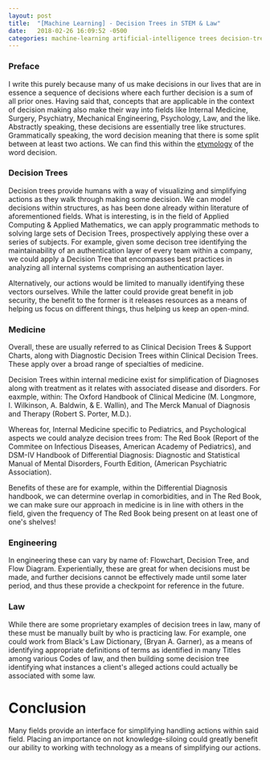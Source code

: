 ```yaml
---
layout: post
title:  "[Machine Learning] - Decision Trees in STEM & Law"
date:   2018-02-26 16:09:52 -0500
categories: machine-learning artificial-intelligence trees decision-trees
---
```

### Preface
I write this purely because many of us make decisions in our lives that are in essence a sequence of decisions where each further decision is a sum of all prior ones. Having said that, concepts that are applicable in the context of decision making also make their way into fields like Internal Medicine, Surgery, Psychiatry, Mechanical Engineering, Psychology, Law, and the like. Abstractly speaking, these decisions are essentially tree like structures. Grammatically speaking, the word decision meaning that there is some split between at least two actions. We can find this within the [etymology][decision-etymology] of the word decision. 

### Decision Trees

Decision trees provide humans with a way of visualizing and simplifying actions as they walk through making some decision. We can model decisions within structures, as has been done already within literature of aforementioned fields. What is interesting, is in the field of Applied Computing & Applied Mathematics, we can apply programmatic methods to solving large sets of Decision Trees, prospectively applying these over a series of subjects. For example, given some decison tree identifying the maintainability of an authentication layer of every team within a company, we could apply a Decision Tree that encompasses best practices in analyzing all internal systems comprising an authentication layer.

Alternatively, our actions would be limited to manually identifying these vectors ourselves. While the latter could provide great benefit in job security, the benefit to the former is it releases resources as a means of helping us focus on different things, thus helping us keep an open-mind.

### Medicine

Overall, these are usually referred to as Clinical Decision Trees & Support Charts, along with Diagnostic Decision Trees within Clinical Decision Trees. These apply over a broad range of specialties of medicine.

Decision Trees within internal medicine exist for simplification of Diagnoses along with treatment as it relates with associated disease and disorders. For eaxmple, within: The Oxford Handbook of Clinical Medicine (M. Longmore, I. Wilkinson, A. Baldwin, & E. Wallin), and The Merck Manual of Diagnosis and Therapy (Robert S. Porter, M.D.). 

Whereas for, Internal Medicine specific to Pediatrics, and Psychological aspects we could analyze decision trees from: The Red Book (Report of the Commitee on Infectious Diseases, American Academy of Pediatrics), and  DSM-IV Handbook of Differential Diagnosis: Diagnostic and Statistical Manual of Mental Disorders, Fourth Edition, (American Psychiatric Association).

Benefits of these are for example, within the Differential Diagnosis handbook, we can determine overlap in comorbidities, and in The Red Book, we can make sure our approach in medicine is in line with others in the field, given the frequency of The Red Book being present on at least one of one's shelves!

### Engineering

In engineering these can vary by name of: Flowchart, Decision Tree, and Flow Diagram. Experientially, these are great for when decisions must be made, and further decisions cannot be effectively made until some later period, and thus these provide a checkpoint for reference in the future.

### Law

While there are some proprietary examples of decision trees in law, many of these must be manually built by who is practicing law. For example, one could work from Black's Law Dictionary, (Bryan A. Garner), as a means of identifying appropriate definitions of terms as identified in many Titles among various Codes of law, and then building some decision tree identifying what instances a client's alleged actions could actually be associated with some law.


# Conclusion

Many fields provide an interface for simplifying handling actions within said field. Placing an importance on not knowledge-siloing could greatly benefit our ability to working with technology as a means of simplifying our actions.


[decision-etymology]: https://www.oed.com/dictionary/decision_n?tab=etymology